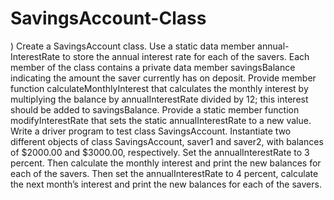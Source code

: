 # SavingsAccount-Class
) Create a SavingsAccount class. Use a static data member annual- InterestRate to store the annual interest rate for each of the savers. Each member of the class contains a private data member savingsBalance indicating the amount the saver currently has on deposit. Provide member function calculateMonthlyInterest that calculates the monthly interest by multiplying the balance by annualInterestRate divided by 12; this interest should be added to savingsBalance. Provide a static member function modifyInterestRate that sets the static annualInterestRate to a new value. Write a driver program to test class SavingsAccount. Instantiate two different objects of class SavingsAccount, saver1 and saver2, with balances of $2000.00 and $3000.00, respectively. Set the annualInterestRate to 3 percent. Then calculate the monthly interest and print the new balances for each of the savers. Then set the annualInterestRate to 4 percent, calculate the next month’s interest and print the new balances for each of the savers.
